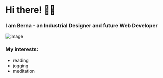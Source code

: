 # Hi there! 👋🏻

### I am Berna - an Industrial Designer and future Web Developer 

![image](https://img.freepik.com/free-vector/laptop-with-program-code-isometric-icon-software-development-programming-applications-dark-neon_39422-971.jpg?w=1800&t=st=1690208970~exp=1690209570~hmac=efbdb64b862d4eeb756709b622f880eff6dc57e1c8e9717b9a216876a4777f91)
 
 ### My interests: 
   - reading
   - jogging
   - meditation

